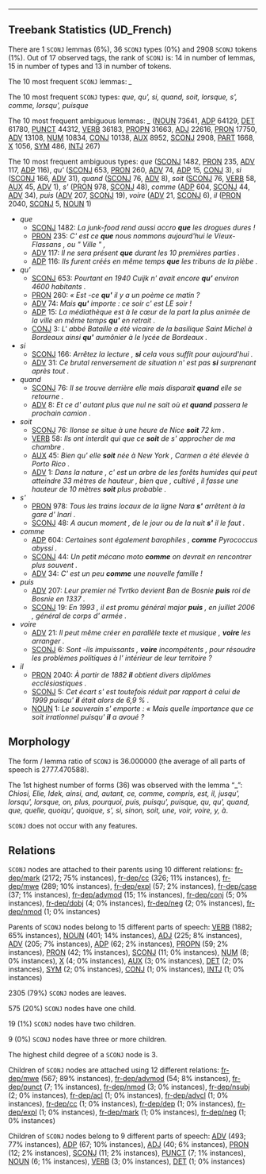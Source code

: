 

--------------------------------------------------------------------------------

## Treebank Statistics (UD_French)

There are 1 `SCONJ` lemmas (6%), 36 `SCONJ` types (0%) and 2908 `SCONJ` tokens (1%).
Out of 17 observed tags, the rank of `SCONJ` is: 14 in number of lemmas, 15 in number of types and 13 in number of tokens.

The 10 most frequent `SCONJ` lemmas: <em>_</em>

The 10 most frequent `SCONJ` types:  <em>que, qu', si, quand, soit, lorsque, s', comme, lorsqu', puisque</em>

The 10 most frequent ambiguous lemmas: <em>_</em> ([NOUN]() 73641, [ADP]() 64129, [DET]() 61780, [PUNCT]() 44312, [VERB]() 36183, [PROPN]() 31663, [ADJ]() 22616, [PRON]() 17750, [ADV]() 13108, [NUM]() 10834, [CONJ]() 10138, [AUX]() 8952, [SCONJ]() 2908, [PART]() 1668, [X]() 1056, [SYM]() 486, [INTJ]() 267)

The 10 most frequent ambiguous types:  <em>que</em> ([SCONJ]() 1482, [PRON]() 235, [ADV]() 117, [ADP]() 116), <em>qu'</em> ([SCONJ]() 653, [PRON]() 260, [ADV]() 74, [ADP]() 15, [CONJ]() 3), <em>si</em> ([SCONJ]() 166, [ADV]() 31), <em>quand</em> ([SCONJ]() 76, [ADV]() 8), <em>soit</em> ([SCONJ]() 76, [VERB]() 58, [AUX]() 45, [ADV]() 1), <em>s'</em> ([PRON]() 978, [SCONJ]() 48), <em>comme</em> ([ADP]() 604, [SCONJ]() 44, [ADV]() 34), <em>puis</em> ([ADV]() 207, [SCONJ]() 19), <em>voire</em> ([ADV]() 21, [SCONJ]() 6), <em>il</em> ([PRON]() 2040, [SCONJ]() 5, [NOUN]() 1)


* <em>que</em>
  * [SCONJ]() 1482: <em>La junk-food rend aussi accro <b>que</b> les drogues dures !</em>
  * [PRON]() 235: <em>C' est ce <b>que</b> nous nommons aujourd'hui le Vieux-Flassans , ou " Ville " ,</em>
  * [ADV]() 117: <em>Il ne sera présent <b>que</b> durant les 10 premières parties .</em>
  * [ADP]() 116: <em>Ils furent créés en même temps <b>que</b> les tribuns de la plèbe .</em>
* <em>qu'</em>
  * [SCONJ]() 653: <em>Pourtant en 1940 Cuijk n' avait encore <b>qu'</b> environ 4600 habitants .</em>
  * [PRON]() 260: <em>« Est -ce <b>qu'</b> il y a un poème ce matin ?</em>
  * [ADV]() 74: <em>Mais <b>qu'</b> importe : ce soir c' est LE soir !</em>
  * [ADP]() 15: <em>La médiathèque est à le cœur de la part la plus animée de la ville en même temps <b>qu'</b> en retrait .</em>
  * [CONJ]() 3: <em>L' abbé Bataille a été vicaire de la basilique Saint Michel à Bordeaux ainsi <b>qu'</b> aumônier à le lycée de Bordeaux .</em>
* <em>si</em>
  * [SCONJ]() 166: <em>Arrêtez la lecture , <b>si</b> cela vous suffit pour aujourd'hui .</em>
  * [ADV]() 31: <em>Ce brutal renversement de situation n' est pas <b>si</b> surprenant après tout .</em>
* <em>quand</em>
  * [SCONJ]() 76: <em>Il se trouve derrière elle mais disparait <b>quand</b> elle se retourne .</em>
  * [ADV]() 8: <em>Et ce d' autant plus que nul ne sait où et <b>quand</b> passera le prochain camion .</em>
* <em>soit</em>
  * [SCONJ]() 76: <em>Ilonse se situe à une heure de Nice <b>soit</b> 72 km .</em>
  * [VERB]() 58: <em>Ils ont interdit qui que ce <b>soit</b> de s' approcher de ma chambre .</em>
  * [AUX]() 45: <em>Bien qu' elle <b>soit</b> née à New York , Carmen a été élevée à Porto Rico .</em>
  * [ADV]() 1: <em>Dans la nature , c' est un arbre de les forêts humides qui peut atteindre 33 mètres de hauteur , bien que , cultivé , il fasse une hauteur de 10 mètres <b>soit</b> plus probable .</em>
* <em>s'</em>
  * [PRON]() 978: <em>Tous les trains locaux de la ligne Nara <b>s'</b> arrêtent à la gare d' Inari .</em>
  * [SCONJ]() 48: <em>A aucun moment , de le jour ou de la nuit <b>s'</b> il le faut .</em>
* <em>comme</em>
  * [ADP]() 604: <em>Certaines sont également barophiles , <b>comme</b> Pyrococcus abyssi .</em>
  * [SCONJ]() 44: <em>Un petit mécano moto <b>comme</b> on devrait en rencontrer plus souvent .</em>
  * [ADV]() 34: <em>C' est un peu <b>comme</b> une nouvelle famille !</em>
* <em>puis</em>
  * [ADV]() 207: <em>Leur premier né Tvrtko devient Ban de Bosnie <b>puis</b> roi de Bosnie en 1337 .</em>
  * [SCONJ]() 19: <em>En 1993 , il est promu général major <b>puis</b> , en juillet 2006 , général de corps d' armée .</em>
* <em>voire</em>
  * [ADV]() 21: <em>Il peut même créer en parallèle texte et musique , <b>voire</b> les arranger .</em>
  * [SCONJ]() 6: <em>Sont -ils impuissants , <b>voire</b> incompétents , pour résoudre les problèmes politiques à l' intérieur de leur territoire ?</em>
* <em>il</em>
  * [PRON]() 2040: <em>À partir de 1882 <b>il</b> obtient divers diplômes ecclésiastiques .</em>
  * [SCONJ]() 5: <em>Cet écart s' est toutefois réduit par rapport à celui de 1999 puisqu' <b>il</b> était alors de 6,9 % .</em>
  * [NOUN]() 1: <em>Le souverain s' emporte : « Mais quelle importance que ce soit irrationnel puisqu' <b>il</b> a avoué ?</em>

## Morphology

The form / lemma ratio of `SCONJ` is 36.000000 (the average of all parts of speech is 2777.470588).

The 1st highest number of forms (36) was observed with the lemma “_”: <em>Chiosi, Elie, Idek, ainsi, and, autant, ce, comme, compris, est, il, jusqu', lorsqu', lorsque, on, plus, pourquoi, puis, puisqu', puisque, qu, qu', quand, que, quelle, quoiqu', quoique, s', si, sinon, soit, une, voir, voire, y, à</em>.

`SCONJ` does not occur with any features.


## Relations

`SCONJ` nodes are attached to their parents using 10 different relations: [fr-dep/mark]() (2172; 75% instances), [fr-dep/cc]() (326; 11% instances), [fr-dep/mwe]() (289; 10% instances), [fr-dep/expl]() (57; 2% instances), [fr-dep/case]() (37; 1% instances), [fr-dep/advmod]() (15; 1% instances), [fr-dep/conj]() (5; 0% instances), [fr-dep/dobj]() (4; 0% instances), [fr-dep/neg]() (2; 0% instances), [fr-dep/nmod]() (1; 0% instances)

Parents of `SCONJ` nodes belong to 15 different parts of speech: [VERB]() (1882; 65% instances), [NOUN]() (401; 14% instances), [ADJ]() (225; 8% instances), [ADV]() (205; 7% instances), [ADP]() (62; 2% instances), [PROPN]() (59; 2% instances), [PRON]() (42; 1% instances), [SCONJ]() (11; 0% instances), [NUM]() (8; 0% instances), [X]() (4; 0% instances), [AUX]() (3; 0% instances), [DET]() (2; 0% instances), [SYM]() (2; 0% instances), [CONJ]() (1; 0% instances), [INTJ]() (1; 0% instances)

2305 (79%) `SCONJ` nodes are leaves.

575 (20%) `SCONJ` nodes have one child.

19 (1%) `SCONJ` nodes have two children.

9 (0%) `SCONJ` nodes have three or more children.

The highest child degree of a `SCONJ` node is 3.

Children of `SCONJ` nodes are attached using 12 different relations: [fr-dep/mwe]() (567; 89% instances), [fr-dep/advmod]() (54; 8% instances), [fr-dep/punct]() (7; 1% instances), [fr-dep/nmod]() (3; 0% instances), [fr-dep/nsubj]() (2; 0% instances), [fr-dep/acl]() (1; 0% instances), [fr-dep/advcl]() (1; 0% instances), [fr-dep/cc]() (1; 0% instances), [fr-dep/dep]() (1; 0% instances), [fr-dep/expl]() (1; 0% instances), [fr-dep/mark]() (1; 0% instances), [fr-dep/neg]() (1; 0% instances)

Children of `SCONJ` nodes belong to 9 different parts of speech: [ADV]() (493; 77% instances), [ADP]() (67; 10% instances), [ADJ]() (40; 6% instances), [PRON]() (12; 2% instances), [SCONJ]() (11; 2% instances), [PUNCT]() (7; 1% instances), [NOUN]() (6; 1% instances), [VERB]() (3; 0% instances), [DET]() (1; 0% instances)

